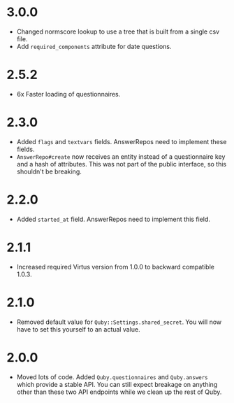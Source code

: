 # 3.0.0

* Changed normscore lookup to use a tree that is built from a single csv file.
* Add `required_components` attribute for date questions.

# 2.5.2

* 6x Faster loading of questionnaires.

# 2.3.0

* Added `flags` and `textvars` fields. AnswerRepos need to implement these fields.
* `AnswerRepo#create` now receives an entity instead of a questionnaire key and
  a hash of attributes. This was not part of the public interface, so this
  shouldn't be breaking.

# 2.2.0

* Added `started_at` field. AnswerRepos need to implement this field.

# 2.1.1

* Increased required Virtus version from 1.0.0 to backward compatible 1.0.3.

# 2.1.0

* Removed default value for `Quby::Settings.shared_secret`. You will now have
  to set this yourself to an actual value.

# 2.0.0

* Moved lots of code. Added `Quby.questionnaires` and `Quby.answers` which
  provide a stable API. You can still expect breakage on anything other than
  these two API endpoints while we clean up the rest of Quby.
